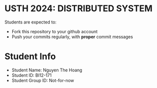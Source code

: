 USTH 2024: DISTRIBUTED SYSTEM
=====================================================

Students are expected to:
* Fork this repository to your github account
* Push your commits regularly, with **proper** commit messages


Student Info
=========================

* Student Name: Nguyen The Hoang
* Student ID: BI12-171
* Student Group ID: Not-for-now
